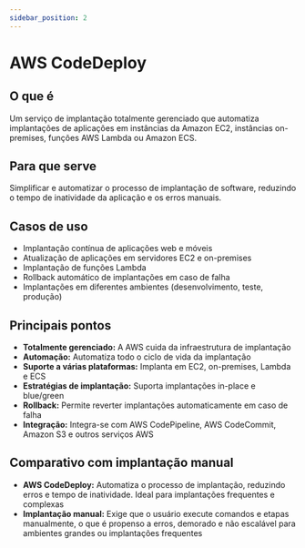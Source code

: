 ```yaml
---
sidebar_position: 2
---
```


# AWS CodeDeploy

## O que é
Um serviço de implantação totalmente gerenciado que automatiza implantações de aplicações em instâncias da Amazon EC2, instâncias on-premises, funções AWS Lambda ou Amazon ECS.

## Para que serve
Simplificar e automatizar o processo de implantação de software, reduzindo o tempo de inatividade da aplicação e os erros manuais.

## Casos de uso
- Implantação contínua de aplicações web e móveis
- Atualização de aplicações em servidores EC2 e on-premises
- Implantação de funções Lambda
- Rollback automático de implantações em caso de falha
- Implantações em diferentes ambientes (desenvolvimento, teste, produção)

## Principais pontos
- **Totalmente gerenciado:** A AWS cuida da infraestrutura de implantação
- **Automação:** Automatiza todo o ciclo de vida da implantação
- **Suporte a várias plataformas:** Implanta em EC2, on-premises, Lambda e ECS
- **Estratégias de implantação:** Suporta implantações in-place e blue/green
- **Rollback:** Permite reverter implantações automaticamente em caso de falha
- **Integração:** Integra-se com AWS CodePipeline, AWS CodeCommit, Amazon S3 e outros serviços AWS

## Comparativo com implantação manual
- **AWS CodeDeploy:** Automatiza o processo de implantação, reduzindo erros e tempo de inatividade. Ideal para implantações frequentes e complexas
- **Implantação manual:** Exige que o usuário execute comandos e etapas manualmente, o que é propenso a erros, demorado e não escalável para ambientes grandes ou implantações frequentes 